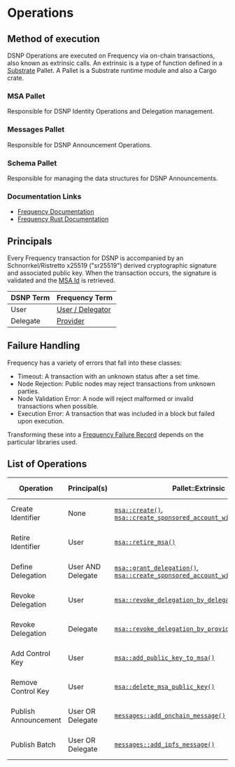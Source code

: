 # Operations
## Method of execution
DSNP Operations are executed on Frequency via on-chain transactions, also known as extrinsic calls.
An extrinsic is a type of function defined in a [Substrate](https://substrate.io/) Pallet.
A Pallet is a Substrate runtime module and also a Cargo crate.

### MSA Pallet
Responsible for DSNP Identity Operations and Delegation management.

### Messages Pallet
Responsible for DSNP Announcement Operations.

### Schema Pallet
Responsible for managing the data structures for DSNP Announcements.

### Documentation Links
- [Frequency Documentation](https://docs.frequency.xyz)
- [Frequency Rust Documentation](https://libertydsnp.github.io/frequency)

## Principals

Every Frequency transaction for DSNP is accompanied by an Schnorrkel/Ristretto x25519 ("sr25519") derived cryptographic signature and associated public key.
When the transaction occurs, the signature is validated and the [MSA Id](./Identity.md#identity) is retrieved.

| DSNP Term | Frequency Term |
| --- | --- |
| User | [User / Delegator](./Identity.md#user) |
| Delegate | [Provider](./Identity.md#delegate) |

## Failure Handling

Frequency has a variety of errors that fall into these classes:

- Timeout: A transaction with an unknown status after a set time.
- Node Rejection: Public nodes may reject transactions from unknown parties.
- Node Validation Error: A node will reject malformed or invalid transactions when possible.
- Execution Error: A transaction that was included in a block but failed upon execution.

Transforming these into a [Frequency Failure Record](./Records.md#failure) depends on the particular libraries used.

## List of Operations

| Operation                                             | Principal(s)      | Pallet::Extrinsic                                                                      | State Change Record                                                     |
|-------------------------------------------------------|-------------------|----------------------------------------------------------------------------------------|-------------------------------------------------------------------------|
| <a id="create-identifier">Create Identifier</a>       | None              | [`msa::create()`](https://libertydsnp.github.io/frequency/pallet_msa/pallet/enum.Call.html#variant.create), [`msa::create_sponsored_account_with_delegation()`](https://libertydsnp.github.io/frequency/pallet_msa/pallet/enum.Call.html#variant.create_sponsored_account_with_delegation)           | [Identifier Creation Record](Records.md#identifier-creation)            |
| <a id="retire-identifier">Retire Identifier</a>       | User              | [`msa::retire_msa()`](https://libertydsnp.github.io/frequency/pallet_msa/pallet/enum.Call.html#variant.retire_msa)                                                               | [Identifier Retirement Record](Records.md#identifier-retirement)        |
| <a id="define-delegation">Define Delegation</a>       | User AND Delegate | [`msa::grant_delegation()`](https://libertydsnp.github.io/frequency/pallet_msa/pallet/enum.Call.html#variant.grant_delegation), [`msa::create_sponsored_account_with_delegation()`](https://libertydsnp.github.io/frequency/pallet_msa/pallet/enum.Call.html#variant.create_sponsored_account_with_delegation) | [Delegation Definition Record](Records.md#delegation-definition)        |
| <a id="revoke-delegation">Revoke Delegation</a>       | User              | [`msa::revoke_delegation_by_delegator()`](https://libertydsnp.github.io/frequency/pallet_msa/pallet/enum.Call.html#variant.revoke_delegation_by_delegator)                                           | [Delegation Revocation Record](Records.md#delegation-revocation)        |
| <a id="revoke-delegation">Revoke Delegation</a>       | Delegate          | [`msa::revoke_delegation_by_provider()`](https://libertydsnp.github.io/frequency/pallet_msa/pallet/enum.Call.html#variant.revoke_delegation_by_provider)                                            | [Delegation Revocation Record](Records.md#delegation-revocation)        |
| <a id="add-control-key">Add Control Key</a>           | User              | [`msa::add_public_key_to_msa()`](https://libertydsnp.github.io/frequency/pallet_msa/pallet/enum.Call.html#variant.add_public_key_to_msa)                                                    | [Control Key Addition Record](Records.md#control-key-addition)          |
| <a id="remove-control-key">Remove Control Key</a>     | User              | [`msa::delete_msa_public_key()`](https://libertydsnp.github.io/frequency/pallet_msa/pallet/enum.Call.html#variant.delete_msa_public_key)                                                    | [Control Key Removal Record](Records.md#control-key-removal)            |
| <a id="publish-announcement">Publish Announcement</a> | User OR Delegate  | [`messages::add_onchain_message()`](https://libertydsnp.github.io/frequency/pallet_messages/pallet/enum.Call.html#variant.add_onchain_message)                                                 | [Announcement Published Record](Records.md#announcement-published)      |
| <a id="publish-batch">Publish Batch</a>               | User OR Delegate  | [`messages::add_ipfs_message()`](https://libertydsnp.github.io/frequency/pallet_messages/pallet/enum.Call.html#variant.add_ipfs_message)                                                    | [Batch Published Record](Records.md#batch-published)                    |

